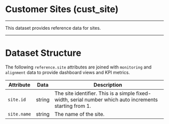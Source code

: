# Customer Sites (cust_site)
---

This dataset provides reference data for sites.

---

# Dataset Structure 

The following `reference.site` attributes are joined with `monitoring` and `alignment` data to provide dashboard views and KPI metrics. 

Attribute       | Data      | Description
---             | ---       | ---
`site.id`       | string    | The site identifier. This is a simple fixed-width, serial number which auto increments starting from 1.
`site.name`     | string    | The name of the site. 


```

